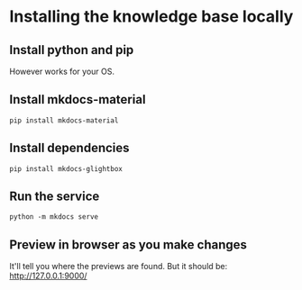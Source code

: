 # Installing the knowledge base locally

## Install python and pip

However works for your OS.

## Install mkdocs-material

```
pip install mkdocs-material
```

## Install dependencies

```
pip install mkdocs-glightbox
```

## Run the service 
```
python -m mkdocs serve
```

## Preview in browser as you make changes

It'll tell you where the previews are found. But it should be:
http://127.0.0.1:9000/